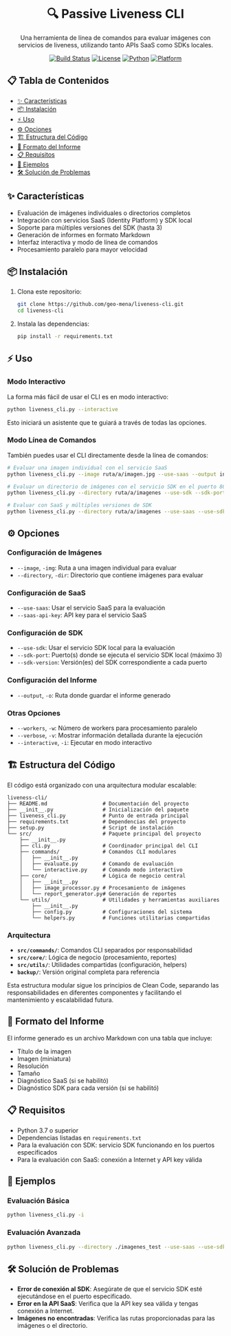 <div align="center">

# 🔍 Passive Liveness CLI

Una herramienta de línea de comandos para evaluar imágenes con servicios de liveness, utilizando tanto APIs SaaS como SDKs locales.

[![Build Status](https://img.shields.io/badge/build-passing-brightgreen)](https://github.com/geo-mena/liveness-cli)
[![License](https://img.shields.io/badge/license-MIT-blue)](LICENSE)
[![Python](https://img.shields.io/badge/python-3.7%2B-blue)](https://python.org)
[![Platform](https://img.shields.io/badge/platform-Linux%20%7C%20macOS%20%7C%20Windows-lightgrey)](https://github.com/geo-mena/liveness-cli)

</div>

## 📋 Tabla de Contenidos
- [✨ Características](#-características)
- [📦 Instalación](#-instalación)
- [⚡ Uso](#-uso)
- [⚙️ Opciones](#️-opciones)
- [🏗️ Estructura del Código](#️-estructura-del-código)
- [📄 Formato del Informe](#-formato-del-informe)
- [📋 Requisitos](#-requisitos)
- [📸 Ejemplos](#-ejemplos)
- [🛠️ Solución de Problemas](#️-solución-de-problemas)

## ✨ Características

- Evaluación de imágenes individuales o directorios completos
- Integración con servicios SaaS (Identity Platform) y SDK local
- Soporte para múltiples versiones del SDK (hasta 3)
- Generación de informes en formato Markdown
- Interfaz interactiva y modo de línea de comandos
- Procesamiento paralelo para mayor velocidad

## 📦 Instalación

1. Clona este repositorio:
   ```bash
   git clone https://github.com/geo-mena/liveness-cli.git
   cd liveness-cli
   ```

2. Instala las dependencias:
   ```bash
   pip install -r requirements.txt
   ```

## ⚡ Uso

### Modo Interactivo

La forma más fácil de usar el CLI es en modo interactivo:

```bash
python liveness_cli.py --interactive
```

Esto iniciará un asistente que te guiará a través de todas las opciones.

### Modo Línea de Comandos

También puedes usar el CLI directamente desde la línea de comandos:

```bash
# Evaluar una imagen individual con el servicio SaaS
python liveness_cli.py --image ruta/a/imagen.jpg --use-saas --output informe.md

# Evaluar un directorio de imágenes con el servicio SDK en el puerto 8080
python liveness_cli.py --directory ruta/a/imagenes --use-sdk --sdk-port 8080 --sdk-version "6.12" --output informe.md

# Evaluar con SaaS y múltiples versiones de SDK
python liveness_cli.py --directory ruta/a/imagenes --use-saas --use-sdk --sdk-port 8080 9090 --sdk-version "6.12" "6.5" --output informe.md
```

## ⚙️ Opciones

### Configuración de Imágenes
- `--image`, `-img`: Ruta a una imagen individual para evaluar
- `--directory`, `-dir`: Directorio que contiene imágenes para evaluar

### Configuración de SaaS
- `--use-saas`: Usar el servicio SaaS para la evaluación
- `--saas-api-key`: API key para el servicio SaaS

### Configuración de SDK
- `--use-sdk`: Usar el servicio SDK local para la evaluación
- `--sdk-port`: Puerto(s) donde se ejecuta el servicio SDK local (máximo 3)
- `--sdk-version`: Versión(es) del SDK correspondiente a cada puerto

### Configuración del Informe
- `--output`, `-o`: Ruta donde guardar el informe generado

### Otras Opciones
- `--workers`, `-w`: Número de workers para procesamiento paralelo
- `--verbose`, `-v`: Mostrar información detallada durante la ejecución
- `--interactive`, `-i`: Ejecutar en modo interactivo

## 🏗️ Estructura del Código

El código está organizado con una arquitectura modular escalable:

```shell
liveness-cli/
├── README.md                  # Documentación del proyecto
├── __init__.py                # Inicialización del paquete
├── liveness_cli.py            # Punto de entrada principal
├── requirements.txt           # Dependencias del proyecto
├── setup.py                   # Script de instalación
└── src/                       # Paquete principal del proyecto
    ├── __init__.py
    ├── cli.py                 # Coordinador principal del CLI
    ├── commands/              # Comandos CLI modulares
    │   ├── __init__.py
    │   ├── evaluate.py        # Comando de evaluación
    │   └── interactive.py     # Comando modo interactivo
    ├── core/                  # Lógica de negocio central
    │   ├── __init__.py
    │   ├── image_processor.py # Procesamiento de imágenes
    │   └── report_generator.py# Generación de reportes
    └── utils/                 # Utilidades y herramientas auxiliares
        ├── __init__.py
        ├── config.py          # Configuraciones del sistema
        └── helpers.py         # Funciones utilitarias compartidas
```

### Arquitectura

- **`src/commands/`**: Comandos CLI separados por responsabilidad
- **`src/core/`**: Lógica de negocio (procesamiento, reportes)
- **`src/utils/`**: Utilidades compartidas (configuración, helpers)
- **`backup/`**: Versión original completa para referencia

Esta estructura modular sigue los principios de Clean Code, separando las responsabilidades en diferentes componentes y facilitando el mantenimiento y escalabilidad futura.

## 📄 Formato del Informe

El informe generado es un archivo Markdown con una tabla que incluye:

- Título de la imagen
- Imagen (miniatura)
- Resolución
- Tamaño
- Diagnóstico SaaS (si se habilitó)
- Diagnóstico SDK para cada versión (si se habilitó)

## 📋 Requisitos

- Python 3.7 o superior
- Dependencias listadas en `requirements.txt`
- Para la evaluación con SDK: servicio SDK funcionando en los puertos especificados
- Para la evaluación con SaaS: conexión a Internet y API key válida

## 📸 Ejemplos

### Evaluación Básica
```bash
python liveness_cli.py -i
```

### Evaluación Avanzada
```bash
python liveness_cli.py --directory ./imagenes_test --use-saas --use-sdk --sdk-port 8080 9090 --sdk-version "6.12" "6.5" --output ./informes/informe_$(date +%Y%m%d).md --workers 10 --verbose
```

## 🛠️ Solución de Problemas

- **Error de conexión al SDK**: Asegúrate de que el servicio SDK esté ejecutándose en el puerto especificado.
- **Error en la API SaaS**: Verifica que la API key sea válida y tengas conexión a Internet.
- **Imágenes no encontradas**: Verifica las rutas proporcionadas para las imágenes o el directorio.
